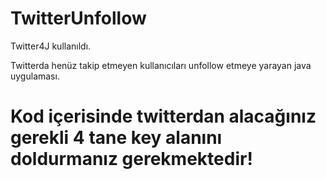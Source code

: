 # TwitterUnfollow

Twitter4J kullanıldı.

<p>Twitterda henüz takip etmeyen kullanıcıları unfollow etmeye yarayan java uygulaması.</p>

<h1>Kod içerisinde twitterdan alacağınız gerekli 4 tane key alanını doldurmanız gerekmektedir!</h1>
